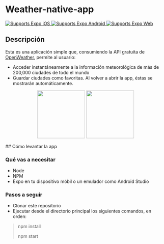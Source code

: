 # Weather-native-app

<p>
  <!-- iOS -->
  <a href="https://itunes.apple.com/app/apple-store/id982107779">
    <img alt="Supports Expo iOS" longdesc="Supports Expo iOS" src="https://img.shields.io/badge/iOS-4630EB.svg?style=flat-square&logo=APPLE&labelColor=999999&logoColor=fff" />
  </a>
  <!-- Android -->
  <a href="https://play.google.com/store/apps/details?id=host.exp.exponent&referrer=blankexample">
    <img alt="Supports Expo Android" longdesc="Supports Expo Android" src="https://img.shields.io/badge/Android-4630EB.svg?style=flat-square&logo=ANDROID&labelColor=A4C639&logoColor=fff" />
  </a>
  <!-- Web -->
  <a href="https://docs.expo.io/workflow/web/">
    <img alt="Supports Expo Web" longdesc="Supports Expo Web" src="https://img.shields.io/badge/web-4630EB.svg?style=flat-square&logo=GOOGLE-CHROME&labelColor=4285F4&logoColor=fff" />
  </a>
</p>

## Descripción
Esta es una aplicación simple que, consumiendo la API gratuita de <a href='https://openweathermap.org/'>OpenWeather</a>, permite al usuario:
- Acceder instantáneamente a la información meteorológica de más de 200,000 ciudades de todo el mundo
- Guardar ciudades como favoritas. Al volver a abrir la app, éstas se mostrarán automáticamente.

<p align='center'>
<img src='https://i.imgur.com/7oqLVoj.jpg' width='150px'/>
<img src='https://i.imgur.com/ogs5fyg.jpg' width='150px'/>
</p>
## Cómo levantar la app

### Qué vas a necesitar
 - Node
 - NPM
 - Expo en tu dispositivo móbil o un emulador como Android Studio

### Pasos a seguir

- Clonar este repositorio
- Ejecutar desde el directorio principal los siguientes comandos, en orden:
>npm install
>
>npm start
